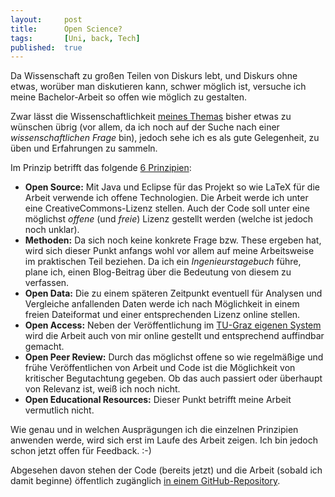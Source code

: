 ```yaml
---
layout: 	post
title: 		Open Science?
tags: 		[Uni, back, Tech]
published: 	true
---
```


Da Wissenschaft zu großen Teilen von Diskurs lebt, und Diskurs ohne etwas, worüber man diskutieren kann, schwer möglich ist, versuche ich meine Bachelor-Arbeit so offen wie möglich zu gestalten. 

Zwar lässt die Wissenschaftlichkeit [meines Themas](http://blog.2904.cc/2014/03/18/Java-Privacy-Guard/) bisher etwas zu wünschen übrig (vor allem, da ich noch auf der Suche nach einer *wissenschaftlichen Frage* bin), jedoch sehe ich es als gute Gelegenheit, zu üben und Erfahrungen zu sammeln. 

Im Prinzip betrifft das folgende [6 Prinzipien](http://opendefinition.org/):

* **Open Source:** Mit Java und Eclipse für das Projekt so wie LaTeX für die Arbeit verwende ich offene Technologien. Die Arbeit werde ich unter eine CreativeCommons-Lizenz stellen. Auch der Code soll unter eine möglichst *offene* (und *freie*) Lizenz gestellt werden (welche ist jedoch noch unklar).
* **Methoden:** Da sich noch keine konkrete Frage bzw. These ergeben hat, wird sich dieser Punkt anfangs wohl vor allem auf meine Arbeitsweise im praktischen Teil beziehen. Da ich ein *Ingenieurstagebuch* führe, plane ich, einen Blog-Beitrag über die Bedeutung von diesem zu verfassen.
* **Open Data:** Die zu einem späteren Zeitpunkt eventuell für Analysen und Vergleiche anfallenden Daten werde ich nach Möglichkeit in einem freien Dateiformat und einer entsprechenden Lizenz online stellen.
* **Open Access:** Neben der Veröffentlichung im [TU-Graz eigenen System](https://online.tugraz.at/tug_online/wbsuche.durchfuehren?pSuchTyp=15&pOrgNr=) wird die Arbeit auch von mir online gestellt und entsprechend auffindbar gemacht.
* **Open Peer Review:** Durch das möglichst offene so wie regelmäßige und frühe Veröffentlichen von Arbeit und Code ist die Möglichkeit von kritischer Begutachtung gegeben. Ob das auch passiert oder überhaupt von Relevanz ist, weiß ich noch nicht.
* **Open Educational Resources:** Dieser Punkt betrifft meine Arbeit vermutlich nicht.

Wie genau und in welchen Ausprägungen ich die einzelnen Prinzipien anwenden werde, wird sich erst im Laufe des Arbeit zeigen. Ich bin jedoch schon jetzt offen für Feedback. :-)

Abgesehen davon stehen der Code (bereits jetzt) und die Arbeit (sobald ich damit beginne) öffentlich zugänglich [in einem GitHub-Repository](https://github.com/stefan2904/bakk/). 

